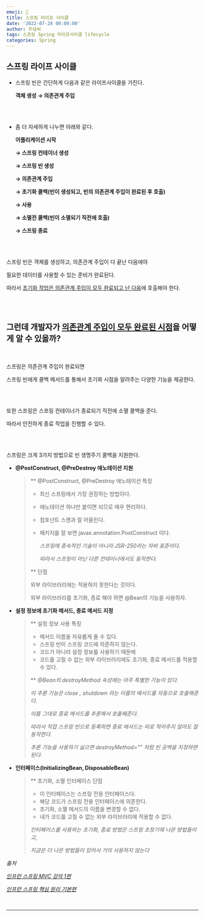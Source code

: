 ```yaml
---
emoji: 🔮
title: 스프링 라이프 사이클
date: '2022-07-28 00:00:00'
author: 주녘씨
tags: 스프링 Spring 라이프사이클 lifecycle
categories: Spring
---
```


## **스프링 라이프 사이클**

- 스프링 빈은 간단하게 다음과 같은 라이프사이클을 가진다.

    **객체 생성 → 의존관계 주입**

<br/><br/>

- 좀 더 자세하게 나누면 아래와 같다.
    
    **어플리케이션 시작**
    
    **→ 스프링 컨테이너 생성** 
    
    **→ 스프링 빈 생성** 
    
    **→ 의존관계 주입** 
    
    **→ 초기화 콜백(빈이 생성되고, 빈의 의존관계 주입이 완료된 후 호출)**
    
    **→ 사용** 
    
    **→ 소멸전 콜백(빈이 소멸되기 직전에 호출)**
    
    **→ 스프링 종료**
    
<br/><br/>

스프링 빈은 객체를 생성하고, 의존관계 주입이 다 끝난 다음에야 

필요한 데이터를 사용할 수 있는 준비가 완료된다. 

따라서 <u>초기화 작업은 의존관계 주입이 모두 완료되고 난 다음</u>에 호출해야 한다. 

<br/><br/>

## 그런데 개발자가 <u>의존관계 주입이 모두 완료된 시점</u>을 어떻게 알 수 있을까?

<br/>

스프링은 의존관계 주입이 완료되면 

스프링 빈에게 콜백 메서드를 통해서 초기화 시점을 알려주는 다양한 기능을 제공한다.

<br/><br/>

또한 스프링은 스프링 컨테이너가 종료되기 직전에 소멸 콜백을 준다. 

따라서 안전하게 종료 작업을 진행할 수 있다.

<br/><br/>

스프링은 크게 3가지 방법으로 빈 생명주기 콜백을 지원한다.

- **@PostConstruct, @PreDestroy 애노테이션 지원**
    
    > ** @PostConstruct, @PreDestroy 애노테이션 특징
    > 
    > - 최신 스프링에서 가장 권장하는 방법이다.
    > - 애노테이션 하나만 붙이면 되므로 매우 편리하다.
    > - 컴포넌트 스캔과 잘 어울린다.
    > - 패키지를 잘 보면 javax.annotation.PostConstruct 이다.
    >     
    >     *스프링에 종속적인 기술이 아니라 JSR-250라는 자바 표준이다.* 
    >     
    >     *따라서 스프링이 아닌 다른 컨테이너에서도 동작한다.*
    >     
    > 
    > ** 단점
    > 
    > 외부 라이브러리에는 적용하지 못한다는 것이다. 
    > 
    > 외부 라이브러리를 초기화, 종료 해야 하면 @Bean의 기능을 사용하자.
    > 
    
- **설정 정보에 초기화 메서드, 종료 메서드 지정**
    
    > ** 설정 정보 사용 특징
    > 
    > - 메서드 이름을 자유롭게 줄 수 있다.
    > - 스프링 빈이 스프링 코드에 의존하지 않는다.
    > - 코드가 아니라 설정 정보를 사용하기 때문에
    > - 코드를 고칠 수 없는 외부 라이브러리에도 초기화, 종료 메서드를 적용할 수 있다.
    > 
    > ** *@Bean의 destroyMethod 속성에는 아주 특별한 기능이 있다.*
    > 
    > *이 추론 기능은 close , shutdown 라는 이름의 메서드를 자동으로 호출해준다.* 
    > 
    > *이름 그대로 종료 메서드를 추론해서 호출해준다.*
    > 
    > *따라서 직접 스프링 빈으로 등록하면 종료 메서드는 따로 적어주지 않아도 잘 동작한다.*
    > 
    > *추론 기능을 사용하기 싫으면 destroyMethod="" 처럼 빈 공백을 지정하면 된다.*
    > 
    
- **인터페이스(InitializingBean, DisposableBean)**
    
    > ** 초기화, 소멸 인터페이스 단점
    > 
    > - 이 인터페이스는 스프링 전용 인터페이스다.
    > - 해당 코드가 스프링 전용 인터페이스에 의존한다.
    > - 초기화, 소멸 메서드의 이름을 변경할 수 없다.
    > - 내가 코드를 고칠 수 없는 외부 라이브러리에 적용할 수 없다.
    > 
    > *인터페이스를 사용하는 초기화, 종료 방법은 스프링 초창기에 나온 방법들이고,* 
    > 
    > *지금은 더 나은 방법들이 있어서 거의 사용하지 않는다*
    >


*출처*

*[인프런 스프링 MVC 강의 1편](https://www.inflearn.com/course/%EC%8A%A4%ED%94%84%EB%A7%81-mvc-1#)*

*[인프런 스프링 핵심 원리 기본편](https://www.inflearn.com/course/%EC%8A%A4%ED%94%84%EB%A7%81-%ED%95%B5%EC%8B%AC-%EC%9B%90%EB%A6%AC-%EA%B8%B0%EB%B3%B8%ED%8E%B8/)*

<br/>

---


```toc

```